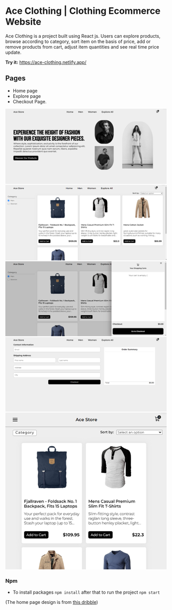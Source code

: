 # Ace Clothing | Clothing Ecommerce Website

Ace Clothing is a project built using React js. Users can explore products, browse according to category, sort item on the basis of price, add or remove products from cart, adjust item quantities and see real time price update.

**Try it:** https://ace-clothing.netlify.app/

## Pages

- Home page
- Explore page
- Checkout Page.

![home page](images/home.png)
![explore page](images/explore.png)
![cart](images/cart.png)
![checkout page](images/checkout.png)
![Website in mobile view](images/mobile.png)

### Npm

- To install packages `npm install` after that to run the project `npm start`

(The home page design is from [this dribble](https://dribbble.com/shots/20628601-Clothing-Website-Concept))

